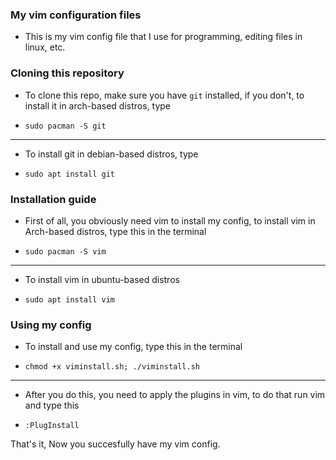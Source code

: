 ### My vim configuration files

- This is my vim config file that I use for programming, editing files in linux, etc.

### Cloning this repository

* To clone this repo, make sure you have `git` installed, if you don't, to install it in arch-based distros, type
*     sudo pacman -S git
-----
* To install git in debian-based distros, type
*     sudo apt install git

### Installation guide

- First of all, you obviously need vim to install my config, to install vim in Arch-based distros, type this in the terminal
-     sudo pacman -S vim
-----
- To install vim in ubuntu-based distros
-     sudo apt install vim     

### Using my config

- To install and use my config, type this in the terminal
-     chmod +x viminstall.sh; ./viminstall.sh
-----
- After you do this, you need to apply the plugins in vim, to do that run vim and type this
-     :PlugInstall

That's it, Now you succesfully have my vim config.

